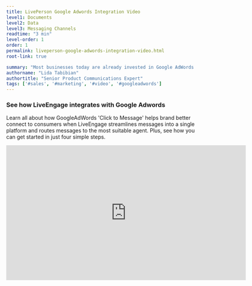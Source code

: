 ```yaml
---
title: LivePerson Google Adwords Integration Video
level1: Documents
level2: Data
level3: Messaging Channels
readtime: "3 min"
level-order: 1
order: 1
permalink: liveperson-google-adwords-integration-video.html
root-link: true

summary: "Most businesses today are already invested in Google AdWords. LiveEngage integration with Google AdWords helps brands make the most out of their investment."
authorname: "Lida Tabibian"
authortitle: "Senior Product Communications Expert"
tags: ['#sales', '#marketing', '#video', '#googleadwords']
---
```


### See how LiveEngage integrates with Google Adwords

Learn all about how GoogleAdWords 'Click to Message' helps brand better connect to consumers when LiveEngage streamlines messages into a single platform and routes messages to the most suitable agent. Plus, see how you can get started in just four simple steps.

<div style="display: block; position: relative; max-width: 100%;"><div class="iframecontainer"><iframe src="https://player.vimeo.com/video/238913607" width="640" height="360" frameborder="0" webkitallowfullscreen mozallowfullscreen allowfullscreen></iframe></div></div> 
